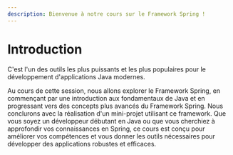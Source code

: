 ```yaml
---
description: Bienvenue à notre cours sur le Framework Spring !
---
```


# Introduction

C'est l'un des outils les plus puissants et les plus populaires pour le développement d'applications Java modernes.&#x20;

Au cours de cette session, nous allons explorer le Framework Spring, en commençant par une introduction aux fondamentaux de Java et en progressant vers des concepts plus avancés du Framework Spring. Nous conclurons avec la réalisation d'un mini-projet utilisant ce framework. Que vous soyez un développeur débutant en Java ou que vous cherchiez à approfondir vos connaissances en Spring, ce cours est conçu pour améliorer vos compétences et vous donner les outils nécessaires pour développer des applications robustes et efficaces.
